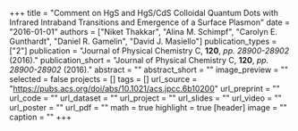 +++
title = "Comment on HgS and HgS/CdS Colloidal Quantum Dots with Infrared Intraband Transitions and Emergence of a Surface Plasmon"
date = "2016-01-01"
authors = ["Niket Thakkar", "Alina M. Schimpf", "Carolyn E. Gunthardt", "Daniel R. Gamelin", "David J. Masiello"]
publication_types = ["2"]
publication = "Journal of Physical Chemistry C, **120**, _pp. 28900-28902_ (2016)."
publication_short = "Journal of Physical Chemistry C, **120**, _pp. 28900-28902_ (2016)."
abstract = ""
abstract_short = ""
image_preview = ""
selected = false
projects = []
tags = []
url_source = "https://pubs.acs.org/doi/abs/10.1021/acs.jpcc.6b10200"
url_preprint = ""
url_code = ""
url_dataset = ""
url_project = ""
url_slides = ""
url_video = ""
url_poster = ""
url_pdf = ""
math = true
highlight = true
[header]
image = ""
caption = ""
+++

